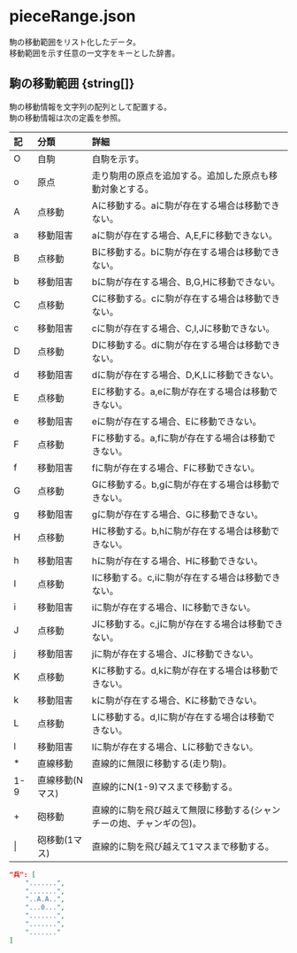 # pieceRange.json
駒の移動範囲をリスト化したデータ。  
移動範囲を示す任意の一文字をキーとした辞書。

## 駒の移動範囲 {string[]}
駒の移動情報を文字列の配列として配置する。  
駒の移動情報は次の定義を参照。

|記|分類|詳細|
|:----|:----|:----|
|O|自駒|自駒を示す。|
|o|原点|走り駒用の原点を追加する。追加した原点も移動対象とする。|
|A|点移動|Aに移動する。aに駒が存在する場合は移動できない。|
|a|移動阻害|aに駒が存在する場合、A,E,Fに移動できない。|
|B|点移動|Bに移動する。bに駒が存在する場合は移動できない。|
|b|移動阻害|bに駒が存在する場合、B,G,Hに移動できない。|
|C|点移動|Cに移動する。cに駒が存在する場合は移動できない。|
|c|移動阻害|cに駒が存在する場合、C,I,Jに移動できない。|
|D|点移動|Dに移動する。dに駒が存在する場合は移動できない。|
|d|移動阻害|dに駒が存在する場合、D,K,Lに移動できない。|
|E|点移動|Eに移動する。a,eに駒が存在する場合は移動できない。|
|e|移動阻害|eに駒が存在する場合、Eに移動できない。|
|F|点移動|Fに移動する。a,fに駒が存在する場合は移動できない。|
|f|移動阻害|fに駒が存在する場合、Fに移動できない。|
|G|点移動|Gに移動する。b,gに駒が存在する場合は移動できない。|
|g|移動阻害|gに駒が存在する場合、Gに移動できない。|
|H|点移動|Hに移動する。b,hに駒が存在する場合は移動できない。|
|h|移動阻害|hに駒が存在する場合、Hに移動できない。|
|I|点移動|Iに移動する。c,iに駒が存在する場合は移動できない。|
|i|移動阻害|iに駒が存在する場合、Iに移動できない。|
|J|点移動|Jに移動する。c,jに駒が存在する場合は移動できない。|
|j|移動阻害|jに駒が存在する場合、Jに移動できない。|
|K|点移動|Kに移動する。d,kに駒が存在する場合は移動できない。|
|k|移動阻害|kに駒が存在する場合、Kに移動できない。|
|L|点移動|Lに移動する。d,lに駒が存在する場合は移動できない。|
|l|移動阻害|lに駒が存在する場合、Lに移動できない。|
|*|直線移動|直線的に無限に移動する(走り駒)。|
|1-9|直線移動(Nマス)|直線的にN(1-9)マスまで移動する。|
|+|砲移動|直線的に駒を飛び越えて無限に移動する(シャンチーの炮、チャンギの包)。|
|\||砲移動(1マス)|直線的に駒を飛び越えて1マスまで移動する。|


```json
"兵": [
	".......",
	".......",
	"..A.A..",
	"...0...",
	".......",
	".......",
	"......."
]
```
